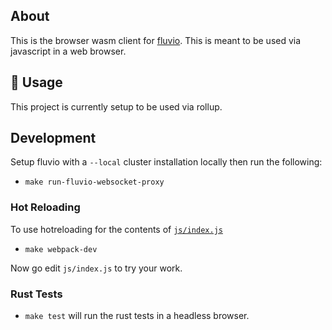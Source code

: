 ## About
This is the browser wasm client for
[fluvio](https://github.com/infinyon/fluvio). This is meant to be used via
javascript in a web browser.

## 🚴 Usage

This project is currently setup to be used via rollup.

## Development

Setup fluvio with a `--local` cluster installation locally then run the
following:

* `make run-fluvio-websocket-proxy`

### Hot Reloading
To use hotreloading for the contents of
[`js/index.js`](https://github.com/infinyon/fluvio-client-wasm/blob/main/js/index.js)
* `make webpack-dev`

Now go edit `js/index.js` to try your work.

### Rust Tests
* `make test` will run the rust tests in a headless browser.
